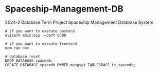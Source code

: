 # Spaceship-Management-DB
2024-2 Database Term Project Spaceship Management Database System

```shell
# if you want to execute backend
uvicorn main:app --port 8000

# if you want to execute frontend
npm run dev

# database reset
DROP DATABASE spacedb;
CREATE DATABASE spacedb OWNER mangsgi TABLESPACE ts_spacedb;
```
